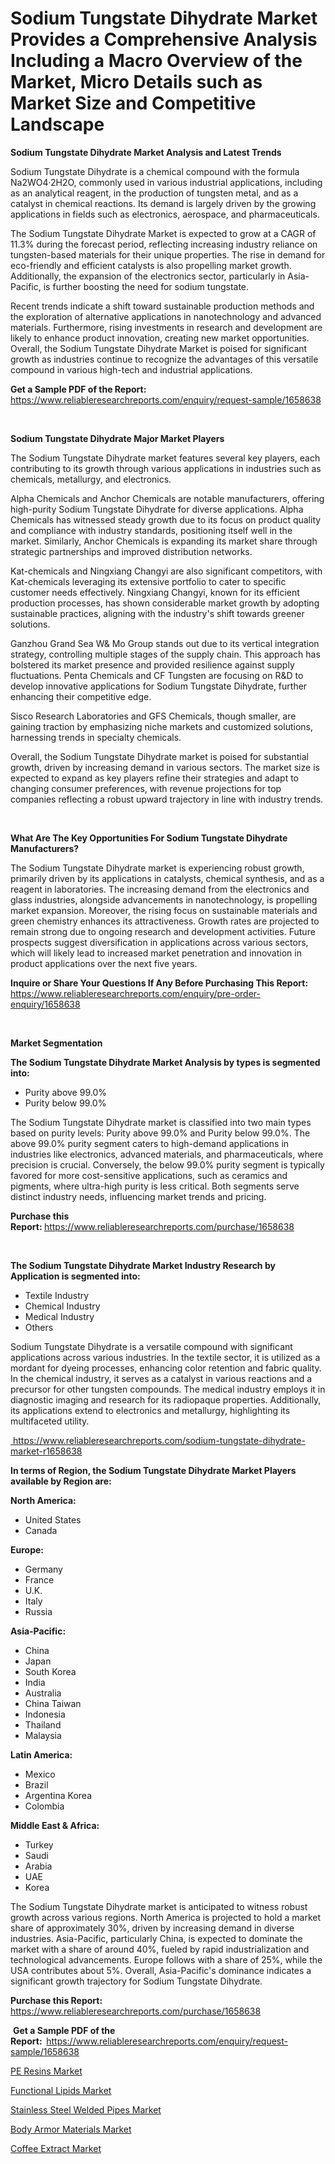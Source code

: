 <p><h1>Sodium Tungstate Dihydrate Market Provides a Comprehensive Analysis Including a Macro Overview of the Market, Micro Details such as Market Size and Competitive Landscape</h1></p><p><strong>Sodium Tungstate Dihydrate Market Analysis and Latest Trends</strong></p>
<p><p>Sodium Tungstate Dihydrate is a chemical compound with the formula Na2WO4·2H2O, commonly used in various industrial applications, including as an analytical reagent, in the production of tungsten metal, and as a catalyst in chemical reactions. Its demand is largely driven by the growing applications in fields such as electronics, aerospace, and pharmaceuticals. </p><p>The Sodium Tungstate Dihydrate Market is expected to grow at a CAGR of 11.3% during the forecast period, reflecting increasing industry reliance on tungsten-based materials for their unique properties. The rise in demand for eco-friendly and efficient catalysts is also propelling market growth. Additionally, the expansion of the electronics sector, particularly in Asia-Pacific, is further boosting the need for sodium tungstate. </p><p>Recent trends indicate a shift toward sustainable production methods and the exploration of alternative applications in nanotechnology and advanced materials. Furthermore, rising investments in research and development are likely to enhance product innovation, creating new market opportunities. Overall, the Sodium Tungstate Dihydrate Market is poised for significant growth as industries continue to recognize the advantages of this versatile compound in various high-tech and industrial applications.</p></p>
<p><strong>Get a Sample PDF of the Report:&nbsp;</strong> <a href="https://www.reliableresearchreports.com/enquiry/request-sample/1658638?utm_campaign=9&utm_medium=2&utm_source=Github&utm_content=ia&utm_term=06022025&utm_id=sodium-tungstate-dihydrate">https://www.reliableresearchreports.com/enquiry/request-sample/1658638</a></p>
<p>&nbsp;</p>
<p><strong>Sodium Tungstate Dihydrate Major Market Players</strong></p>
<p><p>The Sodium Tungstate Dihydrate market features several key players, each contributing to its growth through various applications in industries such as chemicals, metallurgy, and electronics. </p><p>Alpha Chemicals and Anchor Chemicals are notable manufacturers, offering high-purity Sodium Tungstate Dihydrate for diverse applications. Alpha Chemicals has witnessed steady growth due to its focus on product quality and compliance with industry standards, positioning itself well in the market. Similarly, Anchor Chemicals is expanding its market share through strategic partnerships and improved distribution networks.</p><p>Kat-chemicals and Ningxiang Changyi are also significant competitors, with Kat-chemicals leveraging its extensive portfolio to cater to specific customer needs effectively. Ningxiang Changyi, known for its efficient production processes, has shown considerable market growth by adopting sustainable practices, aligning with the industry's shift towards greener solutions.</p><p>Ganzhou Grand Sea W& Mo Group stands out due to its vertical integration strategy, controlling multiple stages of the supply chain. This approach has bolstered its market presence and provided resilience against supply fluctuations. Penta Chemicals and CF Tungsten are focusing on R&D to develop innovative applications for Sodium Tungstate Dihydrate, further enhancing their competitive edge.</p><p>Sisco Research Laboratories and GFS Chemicals, though smaller, are gaining traction by emphasizing niche markets and customized solutions, harnessing trends in specialty chemicals.</p><p>Overall, the Sodium Tungstate Dihydrate market is poised for substantial growth, driven by increasing demand in various sectors. The market size is expected to expand as key players refine their strategies and adapt to changing consumer preferences, with revenue projections for top companies reflecting a robust upward trajectory in line with industry trends.</p></p>
<p>&nbsp;</p>
<p><strong>What Are The Key Opportunities For Sodium Tungstate Dihydrate Manufacturers?</strong></p>
<p><p>The Sodium Tungstate Dihydrate market is experiencing robust growth, primarily driven by its applications in catalysts, chemical synthesis, and as a reagent in laboratories. The increasing demand from the electronics and glass industries, alongside advancements in nanotechnology, is propelling market expansion. Moreover, the rising focus on sustainable materials and green chemistry enhances its attractiveness. Growth rates are projected to remain strong due to ongoing research and development activities. Future prospects suggest diversification in applications across various sectors, which will likely lead to increased market penetration and innovation in product applications over the next five years.</p></p>
<p><strong>Inquire or Share Your Questions If Any Before Purchasing This Report:</strong> <a href="https://www.reliableresearchreports.com/enquiry/pre-order-enquiry/1658638?utm_campaign=9&utm_medium=2&utm_source=Github&utm_content=ia&utm_term=06022025&utm_id=sodium-tungstate-dihydrate">https://www.reliableresearchreports.com/enquiry/pre-order-enquiry/1658638</a></p>
<p>&nbsp;</p>
<p><strong>Market Segmentation</strong></p>
<p><strong>The Sodium Tungstate Dihydrate Market Analysis by types is segmented into:</strong></p>
<p><ul><li>Purity above 99.0%</li><li>Purity below 99.0%</li></ul></p>
<p><p>The Sodium Tungstate Dihydrate market is classified into two main types based on purity levels: Purity above 99.0% and Purity below 99.0%. The above 99.0% purity segment caters to high-demand applications in industries like electronics, advanced materials, and pharmaceuticals, where precision is crucial. Conversely, the below 99.0% purity segment is typically favored for more cost-sensitive applications, such as ceramics and pigments, where ultra-high purity is less critical. Both segments serve distinct industry needs, influencing market trends and pricing.</p></p>
<p><strong>Purchase this Report:&nbsp;</strong><a href="https://www.reliableresearchreports.com/purchase/1658638?utm_campaign=9&utm_medium=2&utm_source=Github&utm_content=ia&utm_term=06022025&utm_id=sodium-tungstate-dihydrate">https://www.reliableresearchreports.com/purchase/1658638</a></p>
<p>&nbsp;</p>
<p><strong>The Sodium Tungstate Dihydrate Market Industry Research by Application is segmented into:</strong></p>
<p><ul><li>Textile Industry</li><li>Chemical Industry</li><li>Medical Industry</li><li>Others</li></ul></p>
<p><p>Sodium Tungstate Dihydrate is a versatile compound with significant applications across various industries. In the textile sector, it is utilized as a mordant for dyeing processes, enhancing color retention and fabric quality. In the chemical industry, it serves as a catalyst in various reactions and a precursor for other tungsten compounds. The medical industry employs it in diagnostic imaging and research for its radiopaque properties. Additionally, its applications extend to electronics and metallurgy, highlighting its multifaceted utility.</p></p>
<p><a href="https://www.reliableresearchreports.com/sodium-tungstate-dihydrate-market-r1658638?utm_campaign=9&utm_medium=2&utm_source=Github&utm_content=ia&utm_term=06022025&utm_id=sodium-tungstate-dihydrate">&nbsp;https://www.reliableresearchreports.com/sodium-tungstate-dihydrate-market-r1658638</a></p>
<p><strong>In terms of Region, the Sodium Tungstate Dihydrate Market Players available by Region are:</strong></p>
<p>
    <p> <strong> North America: </strong>
        <ul>
            <li>United States</li>
            <li>Canada</li>
        </ul>
        </p> 
    <p> <strong> Europe: </strong>
        <ul>
            <li>Germany</li>
            <li>France</li>
            <li>U.K.</li>
            <li>Italy</li>
            <li>Russia</li>
        </ul>
        </p> 
    <p> <strong> Asia-Pacific: </strong>
        <ul>
            <li>China</li>
            <li>Japan</li>
            <li>South Korea</li>
            <li>India</li>
            <li>Australia</li>
            <li>China Taiwan</li>
            <li>Indonesia</li>
            <li>Thailand</li>
            <li>Malaysia</li>
        </ul>
        </p> 
    <p> <strong> Latin America: </strong>
        <ul>
            <li>Mexico</li>
            <li>Brazil</li>
            <li>Argentina Korea</li>
            <li>Colombia</li>
        </ul>
        </p> 
    <p> <strong> Middle East & Africa: </strong>
        <ul>
            <li>Turkey</li>
            <li>Saudi</li>
            <li>Arabia</li>
            <li>UAE</li>
            <li>Korea</li>
        </ul>
    </p>
    </p>
<p><p>The Sodium Tungstate Dihydrate market is anticipated to witness robust growth across various regions. North America is projected to hold a market share of approximately 30%, driven by increasing demand in diverse industries. Asia-Pacific, particularly China, is expected to dominate the market with a share of around 40%, fueled by rapid industrialization and technological advancements. Europe follows with a share of 25%, while the USA contributes about 5%. Overall, Asia-Pacific's dominance indicates a significant growth trajectory for Sodium Tungstate Dihydrate.</p></p>
<p><strong>Purchase this Report: </strong><a href="https://www.reliableresearchreports.com/purchase/1658638?utm_campaign=9&utm_medium=2&utm_source=Github&utm_content=ia&utm_term=06022025&utm_id=sodium-tungstate-dihydrate">https://www.reliableresearchreports.com/purchase/1658638</a></p>
<p>&nbsp;<strong>Get a Sample PDF of the Report:&nbsp;&nbsp;</strong><a href="https://www.reliableresearchreports.com/enquiry/request-sample/1658638?utm_campaign=9&utm_medium=2&utm_source=Github&utm_content=ia&utm_term=06022025&utm_id=sodium-tungstate-dihydrate">https://www.reliableresearchreports.com/enquiry/request-sample/1658638</a></p>
<p><strong></strong></p>
<p><p><a href="https://github.com/savannabyun726/Market-Research-Report-List-1/blob/main/pe-resins-market.md?utm_campaign=9&utm_medium=2&utm_source=Github&utm_content=ia&utm_term=06022025&utm_id=sodium-tungstate-dihydrate">PE Resins Market</a></p><p><a href="https://github.com/organophelia8282/Market-Research-Report-List-1/blob/main/functional-lipids-market.md?utm_campaign=9&utm_medium=2&utm_source=Github&utm_content=ia&utm_term=06022025&utm_id=sodium-tungstate-dihydrate">Functional Lipids Market</a></p><p><a href="https://github.com/jamastodola515/Market-Research-Report-List-1/blob/main/stainless-steel-welded-pipes-market.md?utm_campaign=9&utm_medium=2&utm_source=Github&utm_content=ia&utm_term=06022025&utm_id=sodium-tungstate-dihydrate">Stainless Steel Welded Pipes Market</a></p><p><a href="https://github.com/danikabiele541/Market-Research-Report-List-1/blob/main/body-armor-materials-market.md?utm_campaign=9&utm_medium=2&utm_source=Github&utm_content=ia&utm_term=06022025&utm_id=sodium-tungstate-dihydrate">Body Armor Materials Market</a></p><p><a href="https://github.com/ulyssacrayne00231/Market-Research-Report-List-1/blob/main/coffee-extract-market.md?utm_campaign=9&utm_medium=2&utm_source=Github&utm_content=ia&utm_term=06022025&utm_id=sodium-tungstate-dihydrate">Coffee Extract Market</a></p></p>
